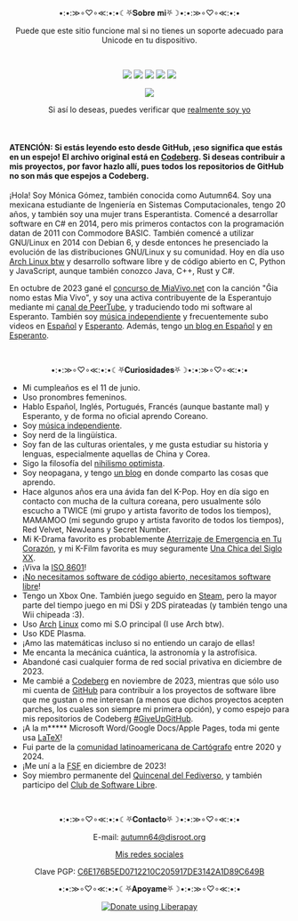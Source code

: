 <p align="center">•:•:≫∘♡∘≪:•:•☾⛧𝐒𝐨𝐛𝐫𝐞 𝐦𝐢⛧☽•:•:≫∘♡∘≪:•:•</p>

<p align="center">Puede que este sitio funcione mal si no tienes un soporte adecuado para Unicode en tu dispositivo.</p>

<br>

<p align="center">
<img src="https://img.shields.io/badge/ella%2Fshe-pink?label=pronombres&style=for-the-badge">
<img src="https://img.shields.io/badge/17-limegreen?label=repos&style=for-the-badge">
<img src="https://img.shields.io/liberapay/patrons/autumn64.svg?logo=liberapay&style=for-the-badge">
<img src="https://img.shields.io/badge/2014-tan?label=programadora%20desde&style=for-the-badge">
<img src="https://img.shields.io/badge/Arch-blue?label=distro&style=for-the-badge">
</p>

<p align="center">
<img src="https://www.autumn64.xyz/res/fsf_member.png">
</p>

<p align="center">
Si así lo deseas, puedes verificar que <a href="https://www.autumn64.xyz/src/es/key.html">realmente soy yo</a>
</p>

<br>

#### ATENCIÓN: Si estás leyendo esto desde GitHub, ¡eso significa que estás en un espejo! El archivo original está en [Codeberg](https://codeberg.org/Autumn64/AboutMe/src/branch/main/README.md). Si deseas contribuir a mis proyectos, por favor hazlo allí, pues todos los repositorios de GitHub no son más que espejos a Codeberg.

¡Hola! Soy Mónica Gómez, también conocida como Autumn64. Soy una mexicana estudiante de Ingeniería en Sistemas Computacionales, tengo 20 años, y también soy una mujer trans Esperantista. Comencé a desarrollar software en C# en 2014, pero mis primeros contactos con la programación datan de 2011 con Commodore BASIC. También comencé a utilizar GNU/Linux en 2014 con Debian 6, y desde entonces he presenciado la evolución de las distribuciones GNU/Linux y su comunidad. Hoy en día uso [Arch Linux btw](https://archlinux.org/) y desarrollo software libre y de código abierto en C, Python y JavaScript, aunque también conozco Java, C++, Rust y C#.

En octubre de 2023 gané el [concurso de MiaVivo.net](https://www.miavivo.net/?status/1-1-1698395536) con la canción "Ĝia nomo estas Mia Vivo", y soy una activa contribuyente de la Esperantujo mediante mi [canal de PeerTube](https://tube.tchncs.de/a/autumn64/video-channels), y traduciendo todo mi software al Esperanto. También soy [música independiente](https://www.autumn64.xyz/src/es/music.html) y frecuentemente subo videos en [Español](https://video.hardlimit.com/c/autumn64/videos) y [Esperanto](https://tube.tchncs.de/c/autumn64.eo/videos). Además, tengo [un blog en Español](https://blog.autumn64.xyz/) y [en Esperanto](https://blogo.autumn64.xyz/).

<br>

<p align="center">•:•:≫∘♡∘≪:•:•☾⛧𝐂𝐮𝐫𝐢𝐨𝐬𝐢𝐝𝐚𝐝𝐞𝐬⛧☽•:•:≫∘♡∘≪:•:•</p>

- Mi cumpleaños es el 11 de junio.
- Uso pronombres femeninos.
- Hablo Español, Inglés, Portugués, Francés (aunque bastante mal) y Esperanto, y de forma no oficial aprendo Coreano.
- Soy [música independiente](https://www.autumn64.xyz/music.html).
- Soy nerd de la lingüística.
- Soy fan de las culturas orientales, y me gusta estudiar su historia y lenguas, especialmente aquellas de China y Corea.
- Sigo la filosofía del [nihilismo optimista](https://invidious.lunar.icu/watch?v=Ylcg_lOU6IQ).
- Soy neopagana, y tengo [un blog](https://www.elcovengenz.net/) en donde comparto las cosas que aprendo.
- Hace algunos años era una ávida fan del K-Pop. Hoy en día sigo en contacto con mucha de la cultura coreana, pero usualmente sólo escucho a TWICE (mi grupo y artista favorito de todos los tiempos), MAMAMOO (mi segundo grupo y artista favorito de todos los tiempos), Red Velvet, NewJeans y Secret Number.
- Mi K-Drama favorito es probablemente [Aterrizaje de Emergencia en Tu Corazón](https://es.wikipedia.org/wiki/Aterrizaje_de_emergencia_en_tu_coraz%C3%B3n), y mi K-Film favorita es muy seguramente [Una Chica del Siglo XX](https://es.wikipedia.org/wiki/Una_chica_del_siglo_XX).
- ¡Viva la [ISO 8601](https://es.wikipedia.org/wiki/ISO_8601)!
- ¡[No necesitamos software de código abierto, necesitamos software libre](https://victorhckinthefreeworld.com/2023/06/26/necesitamos-mas-de-richard-stallman-no-menos/)!
- Tengo un Xbox One. También juego seguido en [Steam](https://steamcommunity.com/profiles/76561199486117495/), pero la mayor parte del tiempo juego en mi DSi y 2DS pirateadas (y también tengo una Wii chipeada :3).
- Uso [Arch](https://archlinux.org/) [Linux](https://pawb.social/post/5079071) como mi S.O principal (I use Arch btw).
- Uso KDE Plasma.
- ¡Amo las matemáticas incluso si no entiendo un carajo de ellas!
- Me encanta la mecánica cuántica, la astronomía y la astrofísica.
- Abandoné casi cualquier forma de red social privativa en diciembre de 2023.
- Me cambié a [Codeberg](https://codeberg.org/Autumn64) en noviembre de 2023, mientras que sólo uso mi cuenta de [GitHub](https://github.com/Autumn64) para contribuir a los proyectos de software libre que me gustan o me interesan (a menos que dichos proyectos acepten parches, los cuales son siempre mi primera opción), y como espejo para mis repositorios de Codeberg [#GiveUpGitHub](https://sfconservancy.org/GiveUpGitHub/).
- ¡A la m***** Microsoft Word/Google Docs/Apple Pages, toda mi gente usa [LaTeX](https://www.latex-project.org/)!
- Fui parte de la [comunidad latinoamericana de Cartógrafo](https://www.halo2.online/forums/) entre 2020 y 2024.
- ¡Me uní a la [FSF](https://www.fsf.org/) en diciembre de 2023!
- Soy miembro permanente del [Quincenal del Fediverso](https://fediverse.tv/c/clubdesoftwarelibre/), y también participo del [Club de Software Libre](https://softlibre.com.ar/).

<br>

<p align="center">•:•:≫∘♡∘≪:•:•☾⛧𝐂𝐨𝐧𝐭𝐚𝐜𝐭𝐨⛧☽•:•:≫∘♡∘≪:•:•</p>

<p align="center">E-mail: <a href="mailto:autumn64@disroot.org">autumn64@disroot.org</a></p>

<p align="center"><a href="https://www.autumn64.xyz/src/es/social.html">Mis redes sociales</a></p>
<p align="center">Clave PGP: <a href="https://www.autumn64.xyz/src/eskey.html">C6E176B5ED0712210C205917DE3142A1D89C649B</a></p>

<p align="center">•:•:≫∘♡∘≪:•:•☾⛧𝐀𝐩𝐨𝐲𝐚𝐦𝐞⛧☽•:•:≫∘♡∘≪:•:•</p>

<p align="center"><a href="https://liberapay.com/autumn64/"><img alt="Donate using Liberapay" src="https://liberapay.com/assets/widgets/donate.svg"></a></p>
